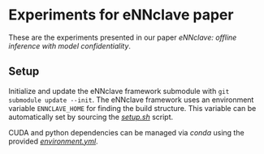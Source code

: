 # Experiments for eNNclave paper

These are the experiments presented in our paper *eNNclave: offline inference with model confidentiality*.

## Setup

Initialize and update the eNNclave framework submodule with `git submodule update --init`.
The eNNclave framework uses an environment variable `ENNCLAVE_HOME` for finding the build structure.
This variable can be automatically set by sourcing the [*setup.sh*](setup.sh) script.

CUDA and python dependencies can be managed via *conda* using the provided [*environment.yml*](environment.yml).
